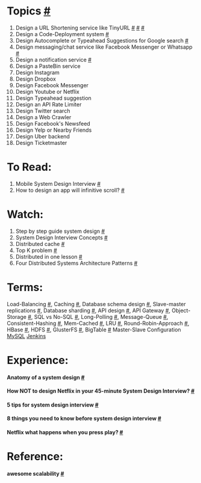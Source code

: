 # Topics [#](https://www.educative.io/courses/grokking-the-system-design-interview)

1. Design a URL Shortening service like TinyURL [#](https://www.youtube.com/watch?v=JQDHz72OA3c&t=1572s) [#](https://www.educative.io/courses/grokking-the-system-design-interview/m2ygV4E81AR) [#](https://www.youtube.com/watch?v=fMZMm_0ZhK4)
2. Design a Code-Deployment system [#](https://www.youtube.com/watch?v=q0KGYwNbf-0)
3. Design Autocomplete or Typeahead Suggestions for Google search [#](https://www.youtube.com/watch?v=us0qySiUsGU)
4. Design messaging/chat service like Facebook Messenger or Whatsapp [#](https://www.youtube.com/watch?v=zKPNUMkwOJE)
5. Design a notification service [#](https://www.youtube.com/watch?v=bBTPZ9NdSk8)
6. Design a PasteBin service
7. Design Instagram
8. Design Dropbox
9. Design Facebook Messenger
10. Design Youtube or Netflix
11. Design Typeahead suggestion
12. Design an API Rate Limiter
13. Design Twitter search
14. Design a Web Crawler
15. Design Facebook's Newsfeed
16. Design Yelp or Nearby Friends
17. Design Uber backend
18. Design Ticketmaster

# To Read:

1. Mobile System Design Interview [#](https://medium.com/@goncharov.artemv/grokking-the-mobile-system-design-interview-6a06fa94491b)
2. How to design an app will infinitive scroll? [#](https://developer.apple.com/videos/play/wwdc2011/104/)

# Watch:

1. Step by step guide system design [#](https://www.youtube.com/watch?v=bUHFg8CZFws)
2. System Design Interview Concepts [#](https://www.youtube.com/watch?v=REB_eGHK_P4)
3. Distributed cache [#](https://www.youtube.com/watch?v=iuqZvajTOyA)
4. Top K problem [#](https://www.youtube.com/watch?v=kx-XDoPjoHw)
5. Distributed in one lesson [#](https://www.youtube.com/watch?v=Y6Ev8GIlbxc)
6. Four Distributed Systems Architecture Patterns [#](https://www.youtube.com/watch?v=tpspO9K28PM)

# Terms:

Load-Balancing [#](https://www.youtube.com/watch?v=iqOTT7_7qXY), Caching [#](), Database schema design [#](), Slave-master replications [#](), Database sharding [#](), API design [#](), API Gateway [#](https://www.youtube.com/watch?v=vHQqQBYJtLI), Object-Storage [#](https://en.wikipedia.org/wiki/Object_storage), SQL vs No-SQL [#](https://www.geeksforgeeks.org/difference-between-sql-and-nosql/), Long-Polling [#](https://en.wikipedia.org/wiki/Push_technology#Long_polling), Message-Queue [#](https://en.wikipedia.org/wiki/Message_queue), Consistent-Hashing [#](), Mem-Cached [#](https://en.wikipedia.org/wiki/Memcached), LRU [#](https://en.wikipedia.org/wiki/Cache_replacement_policies#LRU), Round-Robin-Approach [#](https://en.wikipedia.org/wiki/Round-robin_scheduling), HBase [#](https://en.wikipedia.org/wiki/Apache_HBase), HDFS [#](https://en.wikipedia.org/wiki/Apache_Hadoop#HDFS), GlusterFS [#](https://en.wikipedia.org/wiki/GlusterFS), BigTable [#](https://en.wikipedia.org/wiki/Bigtable)
Master-Slave Configuration [MySQL](https://www.youtube.com/watch?v=JXDuVypcHNA) [Jenkins](https://www.youtube.com/watch?v=e2RkeISsDVE)

# Experience:
#### Anatomy of a system design [#](https://hackernoon.com/anatomy-of-a-system-design-interview-4cb57d75a53f)
#### How NOT to design Netflix in your 45-minute System Design Interview? [#](https://hackernoon.com/how-not-to-design-netflix-in-your-45-minute-system-design-interview-64953391a054)
#### 5 tips for system design interview [#](https://www.youtube.com/watch?v=CtmBGH8MkX4)
#### 8 things you need to know before system design interview [#](http://blog.gainlo.co/index.php/2015/10/22/8-things-you-need-to-know-before-system-design-interviews/)
#### Netflix what happens when you press play? [#](http://highscalability.com/blog/2017/12/11/netflix-what-happens-when-you-press-play.html)

# Reference:
#### awesome scalability [#](https://github.com/binhnguyennus/awesome-scalability)
